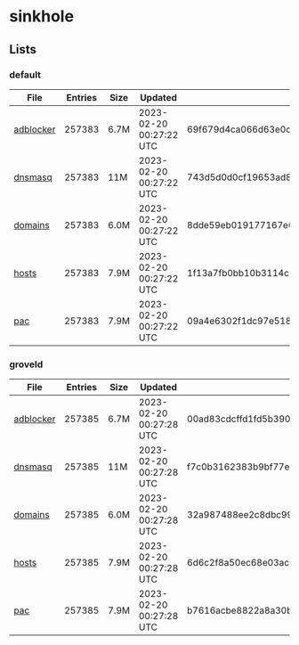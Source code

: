 # sinkhole

## Lists

### default

|File|Entries|Size|Updated|Hash|
|-|-|-|-|-|
|[adblocker](https://raw.githubusercontent.com/groveld/sinkhole/lists/default/adblocker.txt)|257383|6.7M|2023-02-20 00:27:22 UTC|69f679d4ca066d63e0c515bb08b806d54710eecd0cba8e13cc37adf7710838e2|
|[dnsmasq](https://raw.githubusercontent.com/groveld/sinkhole/lists/default/dnsmasq.txt)|257383|11M|2023-02-20 00:27:22 UTC|743d5d0d0cf19653ad87dda6eb286b35d07ef3566be5d84fc721005ee493a19b|
|[domains](https://raw.githubusercontent.com/groveld/sinkhole/lists/default/domains.txt)|257383|6.0M|2023-02-20 00:27:22 UTC|8dde59eb019177167e6a82fba4cc5230e21d21bc29dc1d7b2a08b238b83e3b08|
|[hosts](https://raw.githubusercontent.com/groveld/sinkhole/lists/default/hosts.txt)|257383|7.9M|2023-02-20 00:27:22 UTC|1f13a7fb0bb10b3114c33f557c795640d11cda10227e541a49b97688b11827ca|
|[pac](https://raw.githubusercontent.com/groveld/sinkhole/lists/default/pac.txt)|257383|7.9M|2023-02-20 00:27:22 UTC|09a4e6302f1dc97e51806349fda236c778aa248ca1f48c29e22b4cbe03a72f54|

### groveld

|File|Entries|Size|Updated|Hash|
|-|-|-|-|-|
|[adblocker](https://raw.githubusercontent.com/groveld/sinkhole/lists/groveld/adblocker.txt)|257385|6.7M|2023-02-20 00:27:28 UTC|00ad83cdcffd1fd5b39061298cb9674c603675d626fcbcbfed19d1e3a3f2b5fa|
|[dnsmasq](https://raw.githubusercontent.com/groveld/sinkhole/lists/groveld/dnsmasq.txt)|257385|11M|2023-02-20 00:27:28 UTC|f7c0b3162383b9bf77e9b6b15fd3ce563f4914a6b7a490dbae220bbc299c6781|
|[domains](https://raw.githubusercontent.com/groveld/sinkhole/lists/groveld/domains.txt)|257385|6.0M|2023-02-20 00:27:28 UTC|32a987488ee2c8dbc99f84b587bdc1939754a116764ac307f7167c847d07fe62|
|[hosts](https://raw.githubusercontent.com/groveld/sinkhole/lists/groveld/hosts.txt)|257385|7.9M|2023-02-20 00:27:28 UTC|6d6c2f8a50ec68e03acad0b96d86ec72aadcaaca73f327fb18fde2735719381d|
|[pac](https://raw.githubusercontent.com/groveld/sinkhole/lists/groveld/pac.txt)|257385|7.9M|2023-02-20 00:27:28 UTC|b7616acbe8822a8a30b37266b45d317ed5cc633319e33ff0c50fa06c5754f1c4|
